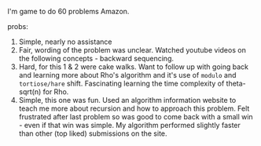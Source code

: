 I'm game to do 60 problems Amazon.

probs:
1. Simple, nearly no assistance
2. Fair, wording of the problem was unclear. Watched youtube videos on the following concepts - backward sequencing.
3. Hard, for this 1 & 2 were cake walks. Want to follow up with going back and learning more about Rho's algorithm and it's use of `modulo` and `tortiose/hare` shift. Fascinating learning the time complexity of theta-sqrt(n) for Rho.
4. Simple, this one was fun. Used an algorithm information website to teach me more about recursion and how to approach this problem. Felt frustrated after last problem so was good to come back with a small win - even if that win was simple. My algorithm performed slightly faster than other (top liked) submissions on the site.
